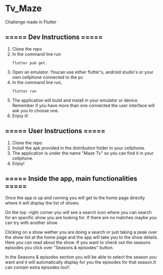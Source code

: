 # Tv_Maze
Challenge made in Flutter

## ===== Dev Instructions =====

1. Clone the repo
2. In the command line run
     ```
     flutter pub get.
     ```
3. Open an emulator. Youcan use either flutter's, android studio's or your own cellphone connected to the pc
4. In the command line run, 
    ```
    flutter run
    ```
5. The application will build and install in your emulator or device. Remember if you have more than one connected the user interface will ask you to choose one.
6. Enjoy it!

## ===== User Instructions =====

1. Clone the repo
2. Install the apk provided in the distribution folder in your cellphone.
3. The application is under the name "Maze Tv" so you can find it in your cellphone.
4. Enjoy!

## ===== Inside the app, main functionalities =====

Once the app is up and running you will get to the home page directly where it will display the list of shows.
 
On the top -right corner you will see a search icon where you can search for an specific show you are looking for. If there are no matches maybe you can try with another show.

Clicking on a show wether you are doing a search or just taking a peak over the show list at the home page and the app will take you to the show details. Here you can read about the show. If you want to check out the seasons episodes you click over "Seasons & episodes" button.

In the Seasons & episodes section you will be able to select the season you want and it will automatically display for you the episodes for that season.It can contain extra episodes too!!
